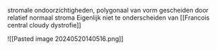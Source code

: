 stromale ondoorzichtigheden, polygonaal van vorm
gescheiden door relatief normaal stroma
Eigenlijk niet te onderscheiden van [[Francois central cloudy dystrofie]]

![[Pasted image 20240520140516.png]]
